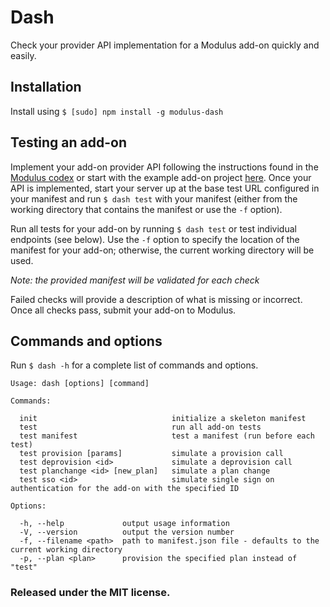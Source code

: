 Dash
===

Check your provider API implementation for a Modulus add-on quickly and easily.

## Installation

Install using `$ [sudo] npm install -g modulus-dash`

## Testing an add-on

Implement your add-on provider API following the instructions found in the [Modulus codex](https://modulus.io/docs/addons/provider-api) or start with the example add-on project [here](https://github.com.fiveisprime/example-addon). Once your API is implemented, start your server up at the base test URL configured in your manifest and run `$ dash test` with your manifest (either from the working directory that contains the manifest or use the `-f` option).

Run all tests for your add-on by running `$ dash test` or test individual endpoints (see below). Use the `-f` option to specify the
location of the manifest for your add-on; otherwise, the current working directory will be used.

_Note: the provided manifest will be validated for each check_

Failed checks will provide a description of what is missing or incorrect. Once all checks pass, submit your add-on to Modulus.

## Commands and options

Run `$ dash -h` for a complete list of commands and options.

    Usage: dash [options] [command]

    Commands:

      init                              initialize a skeleton manifest
      test                              run all add-on tests
      test manifest                     test a manifest (run before each test)
      test provision [params]           simulate a provision call
      test deprovision <id>             simulate a deprovision call
      test planchange <id> [new_plan]   simulate a plan change
      test sso <id>                     simulate single sign on authentication for the add-on with the specified ID

    Options:

      -h, --help             output usage information
      -V, --version          output the version number
      -f, --filename <path>  path to manifest.json file - defaults to the current working directory
      -p, --plan <plan>      provision the specified plan instead of "test"

### Released under the MIT license.
